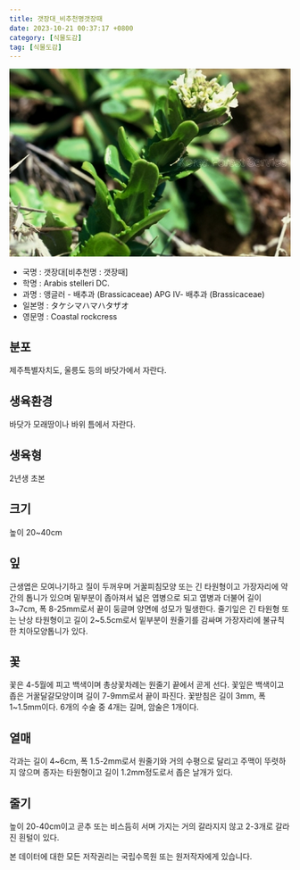 ```yaml
---
title: 갯장대_비추천명갯장때
date: 2023-10-21 00:37:17 +0800
category: [식물도감]
tag: [식물도감]
---
```




![갯장대[비추천명 : 갯장때]](/assets/img/fileUpload/plants/basic/Cruciferae/Arabis/8315/1_th2.JPG)
- 국명 : 갯장대[비추천명 : 갯장때]
- 학명 : Arabis stelleri DC.
- 과명 : 앵글러 - 배추과 (Brassicaceae) APG Ⅳ- 배추과 (Brassicaceae)
- 일본명 : タケシマハマハタザオ
- 영문명 : Coastal rockcress


## 분포
제주특별자치도, 울릉도 등의 바닷가에서 자란다.
## 생육환경
바닷가 모래땅이나 바위 틈에서 자란다.
## 생육형
2년생 초본
## 크기
높이 20~40cm
## 잎
근생엽은 모여나기하고 질이 두꺼우며 거꿀피침모양 또는 긴 타원형이고 가장자리에 약간의 톱니가 있으며 밑부분이 좁아져서 넓은 엽병으로 되고 엽병과 더불어 길이 3~7cm, 폭 8-25mm로서 끝이 둥글며 양면에 성모가 밀생한다. 줄기잎은 긴 타원형 또는 난상 타원형이고 길이 2~5.5cm로서 밑부분이 원줄기를 감싸며 가장자리에 불규칙한 치아모양톱니가 있다.
## 꽃
꽃은 4-5월에 피고 백색이며 총상꽃차례는 원줄기 끝에서 곧게 선다. 꽃잎은 백색이고 좁은 거꿀달걀모양이며 길이 7-9mm로서 끝이 파진다. 꽃받침은 길이 3mm, 폭 1~1.5mm이다. 6개의 수술 중 4개는 길며, 암술은 1개이다.
## 열매
각과는 길이 4~6cm, 폭 1.5-2mm로서 원줄기와 거의 수평으로 달리고 주맥이 뚜렷하지 않으며 종자는 타원형이고 길이 1.2mm정도로서 좁은 날개가 있다.
## 줄기
높이 20-40cm이고 곧추 또는 비스듬히 서며 가지는 거의 갈라지지 않고 2-3개로 갈라진 흰털이 있다.






본 데이터에 대한 모든 저작권리는 국립수목원 또는 원저작자에게 있습니다.
